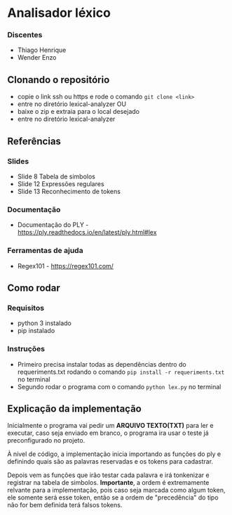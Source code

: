 # Analisador léxico
### Discentes
* Thiago Henrique 
* Wender Enzo

## Clonando o repositório
* copie o link ssh ou https e rode o comando ```git clone <link>```
* entre no diretório lexical-analyzer
OU
* baixe o zip e extraia para o local desejado
* entre no diretório lexical-analyzer

## Referências
### Slides
* Slide 8 Tabela de simbolos
* Slide 12 Expressões regulares
* Slide 13 Reconhecimento de tokens
### Documentação
* Documentação do PLY - https://ply.readthedocs.io/en/latest/ply.html#lex
### Ferramentas de ajuda
* Regex101 - https://regex101.com/
## Como rodar
### Requisitos
* python 3 instalado
* pip instalado
### Instruções
* Primeiro precisa instalar todas as dependências dentro do requeriments.txt rodando o comando ```pip install -r requeriments.txt ``` no terminal
* Segundo rodar o programa com o comando ```python lex.py``` no terminal
## Explicação da implementação
Inicialmente o programa vai pedir um **ARQUIVO TEXTO(TXT)** para ler e executar, caso seja enviado em branco, o programa ira usar o teste já preconfigurado no projeto.

À nível de código, a implementação inicia importando as funções do ply e definindo quais são as palavras reservadas e os tokens para cadastrar.

Depois vem as funções que irão testar cada palavra e irá tonkenizar e registrar na tabela de simbolos. **Importante**, a ordem é extremamente relvante para a implementação, pois caso seja marcada como algum token, ele somente será esse token, então se a ordem de "precedência" do tipo não for bem definida terá falsos tokens.
